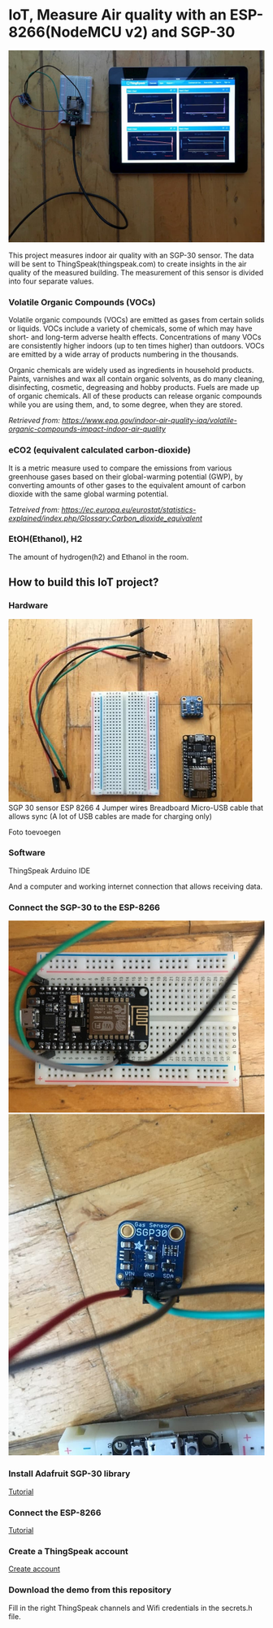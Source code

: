 # IoT, Measure Air quality with an ESP-8266(NodeMCU v2) and SGP-30

![UML Diagram](./assets/result.jpg)

This project measures indoor air quality with an SGP-30 sensor. The data will be sent to ThingSpeak(thingspeak.com) to create insights in the air quality of the measured building. The measurement of this sensor is divided into four separate values.

### Volatile Organic Compounds (VOCs)

Volatile organic compounds (VOCs) are emitted as gases from certain solids or liquids. VOCs include a variety of chemicals, some of which may have short- and long-term adverse health effects. Concentrations of many VOCs are consistently higher indoors (up to ten times higher) than outdoors. VOCs are emitted by a wide array of products numbering in the thousands.

Organic chemicals are widely used as ingredients in household products. Paints, varnishes and wax all contain organic solvents, as do many cleaning, disinfecting, cosmetic, degreasing and hobby products. Fuels are made up of organic chemicals. All of these products can release organic compounds while you are using them, and, to some degree, when they are stored.

_Retrieved from: https://www.epa.gov/indoor-air-quality-iaq/volatile-organic-compounds-impact-indoor-air-quality_

### eCO2 (equivalent calculated carbon-dioxide)

It is a metric measure used to compare the emissions from various greenhouse gases based on their global-warming potential (GWP), by converting amounts of other gases to the equivalent amount of carbon dioxide with the same global warming potential.

_Tetreived from: https://ec.europa.eu/eurostat/statistics-explained/index.php/Glossary:Carbon_dioxide_equivalent_

### EtOH(Ethanol), H2

The amount of hydrogen(h2) and Ethanol in the room.

## How to build this IoT project?

### Hardware
![UML Diagram](./assets/overview.jpg)
SGP 30 sensor
ESP 8266
4 Jumper wires
Breadboard
Micro-USB cable that allows sync (A lot of USB cables are made for charging only)

Foto toevoegen

### Software
ThingSpeak
Arduino IDE

And a computer and working internet connection that allows receiving data.

### Connect the SGP-30 to the ESP-8266
![UML Diagram](./assets/nodemcu.jpg)
![UML Diagram](./assets/sgp.jpg)

### Install Adafruit SGP-30 library
[Tutorial](https://cdn-learn.adafruit.com/downloads/pdf/adafruit-sgp30-gas-tvoc-eco2-mox-sensor.pdf "Tutorial")

### Connect the ESP-8266
[Tutorial](https://www.teachmemicro.com/intro-nodemcu-arduino/ "Tutorial")

### Create a ThingSpeak account
[Create account](https://thingspeak.com/users/sign_up "Create account")

### Download the demo from this repository
Fill in the right ThingSpeak channels and Wifi credentials in the secrets.h file.
